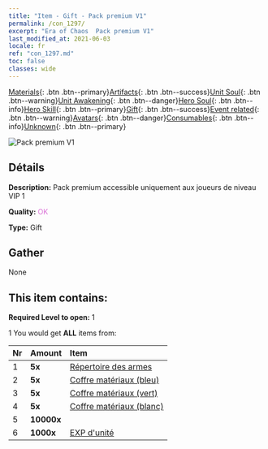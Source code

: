```yaml
---
title: "Item - Gift - Pack premium V1"
permalink: /con_1297/
excerpt: "Era of Chaos  Pack premium V1"
last_modified_at: 2021-06-03
locale: fr
ref: "con_1297.md"
toc: false
classes: wide
---
```

 [Materials](/ItemsFR/){: .btn .btn--primary}[Artifacts](/ItemsFR/Artifacts/){: .btn .btn--success}[Unit Soul](/ItemsFR/UnitSoul/){: .btn .btn--warning}[Unit Awakening](/ItemsFR/UnitAwakening/){: .btn .btn--danger}[Hero Soul](/ItemsFR/HeroSoul/){: .btn .btn--info}[Hero Skill](/ItemsFR/HeroSkill/){: .btn .btn--primary}[Gift](/ItemsFR/Gift/){: .btn .btn--success}[Event related](/ItemsFR/Events/){: .btn .btn--warning}[Avatars](/ItemsFR/Avatars/){: .btn .btn--danger}[Consumables](/ItemsFR/Consumables/){: .btn .btn--info}[Unknown](/ItemsFR/Unknown/){: .btn .btn--primary}

 ![Pack premium V1](/images/t/i_905001.png)

## Détails
 **Description:** Pack premium accessible uniquement aux joueurs de niveau VIP 1

 **Quality:** <span style="color: #DA70D6">OK</span>

 **Type:** Gift

## Gather

  None

## This item contains:

 **Required Level to open:** 1

 1 You would get **ALL** items  from:

  | Nr | Amount |     Item    |
  |:---|:-------|:------------|
  | 1 |  **5x** | [Répertoire des armes](/ItemsFR/mat_18/) |  | 
  | 2 |  **5x** | [Coffre matériaux (bleu)](/ItemsFR/con_1256/) |  | 
  | 3 |  **5x** | [Coffre matériaux (vert)](/ItemsFR/con_1255/) |  | 
  | 4 |  **5x** | [Coffre matériaux (blanc)](/ItemsFR/con_1254/) |  | 
  | 5 |  **10000x** | <i class="fas fa-coins"/> |  | 
  | 6 |  **1000x** | [EXP d'unité](/ItemsFR/con_902/) |  | 
